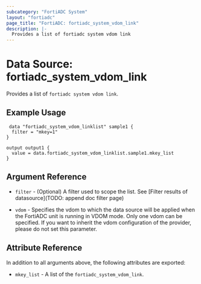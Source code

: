 ```yaml
---
subcategory: "FortiADC System"
layout: "fortiadc"
page_title: "FortiADC: fortiadc_system_vdom_link"
description: |-
  Provides a list of fortiadc system vdom link
---
```


# Data Source: fortiadc_system_vdom_link
Provides a list of `fortiadc system vdom link`.

## Example Usage

```hcl
 data "fortiadc_system_vdom_linklist" sample1 {
  filter = "mkey=1"
}

output output1 {
  value = data.fortiadc_system_vdom_linklist.sample1.mkey_list
}
```

## Argument Reference

* `filter` - (Optional) A filter used to scope the list. See [Filter results of datasource](TODO: append doc filter page)

* `vdom` - Specifies the vdom to which the data source will be applied when the FortiADC unit is running in VDOM mode. Only one vdom can be specified. If you want to inherit the vdom configuration of the provider, please do not set this parameter.

## Attribute Reference

In addition to all arguments above, the following attributes are exported:

* `mkey_list` -  A list of the `fortiadc_system_vdom_link`.
